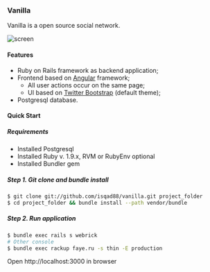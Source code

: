 ### Vanilla

Vanilla is a open source social network.

![screen](https://raw.github.com/isqad88/vanilla/postgresql/doc/screen.jpg)

#### Features

* Ruby on Rails framework as backend application;
* Frontend based on [Angular](http://angularjs.org) framework;
  * All user actions occur on the same page;
  * UI based on [Twitter Bootstrap](http://twitter.github.io/bootstrap/) (default theme);
* Postgresql database.

#### Quick Start

##### Requirements

* Installed Postgresql
* Installed Ruby v. 1.9.x, RVM or RubyEnv optional
* Installed Bundler gem

##### Step 1. Git clone and bundle install

``` bash
$ git clone git://github.com/isqad88/vanilla.git project_folder
$ cd project_folder && bundle install --path vendor/bundle
```

##### Step 2. Run application

``` bash
$ bundle exec rails s webrick
# Other console
$ bundle exec rackup faye.ru -s thin -E production
```

Open http://localhost:3000 in browser